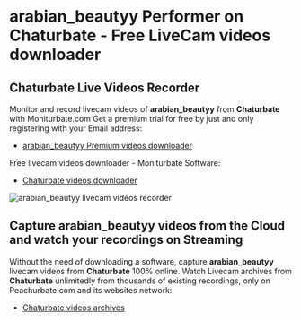 # arabian_beautyy Performer on Chaturbate - Free LiveCam videos downloader

## Chaturbate Live Videos Recorder

Monitor and record livecam videos of **arabian_beautyy** from **Chaturbate** with Moniturbate.com
Get a premium trial for free by just and only registering with your Email address:
* [arabian_beautyy Premium videos downloader](https://moniturbate.com/request-demo-licence-key.html)

Free livecam videos downloader - Moniturbate Software:
* [Chaturbate videos downloader](https://moniturbate.com/moniturbate-download-software.html)

![arabian_beautyy livecam videos recorder](https://peachurnet.com/templates/moniturbate-software.png)


## Capture arabian_beautyy videos from the Cloud and watch your recordings on Streaming

Without the need of downloading a software, capture **arabian_beautyy** livecam videos from **Chaturbate** 100% online.
Watch Livecam archives from **Chaturbate** unlimitedly from thousands of existing recordings, only on Peachurbate.com and its websites network:
* [Chaturbate videos archives](https://peachurnet.com/)
